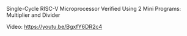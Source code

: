 Single-Cycle RISC-V Microprocessor Verified Using 2 Mini Programs: Multiplier and Divider

Video: https://youtu.be/BgxfY6DR2c4
